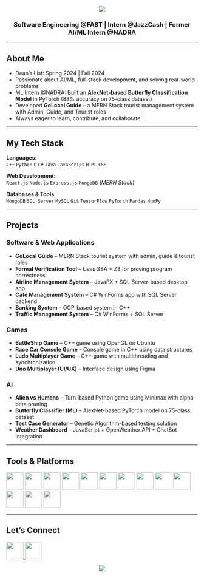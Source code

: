 <p align="center">
  <img src="https://capsule-render.vercel.app/api?type=waving&text=Hi!%20I'm%20Hafsa%20Suleman&height=100&section=header&textColor=ffeaa7&fontSize=30" />
</p>

<h3 align="center">Software Engineering @FAST | Intern @JazzCash | Former AI/ML Intern @NADRA</h3>

---

## About Me

- Dean’s List: Spring 2024 | Fall 2024
- Passionate about AI/ML, full-stack development, and solving real-world problems  
- ML Intern @NADRA: Built an **AlexNet-based Butterfly Classification Model** in PyTorch (88% accuracy on 75-class dataset)  
- Developed **GoLocal Guide** – a MERN Stack tourist management system with Admin, Guide, and Tourist roles  
- Always eager to learn, contribute, and collaborate!

---

## My Tech Stack

**Languages:**  
`C++` `Python` `C` `C#` `Java` `JavaScript` `HTML` `CSS`

**Web Development:**  
`React.js` `Node.js` `Express.js` `MongoDB` *(MERN Stack)*

**Databases & Tools:**  
`MongoDB` `SQL Server` `MySQL` `Git` `TensorFlow` `PyTorch` `Pandas` `NumPy`

---

## Projects

### Software & Web Applications
- **GoLocal Guide** – MERN Stack tourist system with admin, guide & tourist roles
- **Formal Verification Tool** – Uses SSA + Z3 for proving program correctness  
- **Airline Management System** – JavaFX + SQL Server-based desktop app  
- **Café Management System** – C# WinForms app with SQL Server backend  
- **Banking System** – OOP-based system in C++  
- **Traffic Management System** – C# WinForms + SQL Server  

### Games 
- **BattleShip Game** – C++ game using OpenGL on Ubuntu  
- **Race Car Console Game** – Console game in C++ using data structures  
- **Ludo Multiplayer Game** – C++ game with multithreading and synchronization  
- **Uno Multiplayer (UI/UX)** – Interface design using Figma  

### AI
- **Alien vs Humans** – Turn-based Python game using Minimax with alpha-beta pruning  
- **Butterfly Classifier (ML)** – AlexNet-based PyTorch model on 75-class dataset  
- **Test Case Generator** – Genetic Algorithm-based testing solution  
- **Weather Dashboard** – JavaScript + OpenWeather API + ChatBot Integration
  
---

## Tools & Platforms

<p align="left">
  <img src="https://cdn.jsdelivr.net/gh/devicons/devicon/icons/vscode/vscode-original.svg" width="45" height="45"/>
  <img src="https://cdn.jsdelivr.net/gh/devicons/devicon/icons/python/python-original.svg" width="45" height="45"/>
  <img src="https://cdn.jsdelivr.net/gh/devicons/devicon/icons/c/c-original.svg" width="45" height="45"/>
  <img src="https://cdn.jsdelivr.net/gh/devicons/devicon/icons/cplusplus/cplusplus-original.svg" width="45" height="45"/>
  <img src="https://cdn.jsdelivr.net/gh/devicons/devicon/icons/javascript/javascript-original.svg" width="45" height="45"/>
  <img src="https://cdn.jsdelivr.net/gh/devicons/devicon/icons/react/react-original.svg" width="45" height="45"/>
  <img src="https://cdn.jsdelivr.net/gh/devicons/devicon/icons/html5/html5-original.svg" width="45" height="45"/>
  <img src="https://cdn.jsdelivr.net/gh/devicons/devicon/icons/bootstrap/bootstrap-original.svg" width="45" height="45"/>
  <img src="https://cdn.jsdelivr.net/gh/devicons/devicon/icons/css3/css3-original.svg" width="45" height="45"/>
  <img src="https://cdn.jsdelivr.net/gh/devicons/devicon/icons/mongodb/mongodb-original.svg" width="45" height="45"/>
  <img src="https://cdn.jsdelivr.net/gh/devicons/devicon/icons/mysql/mysql-original.svg" width="45" height="45"/>
  <img src="https://cdn.jsdelivr.net/gh/devicons/devicon/icons/nodejs/nodejs-original.svg" width="45" height="45"/>
  <img src="https://cdn.jsdelivr.net/gh/devicons/devicon/icons/docker/docker-original.svg" width="45" height="45"/>
</p>

---

## Let’s Connect

<p>
  <a href="https://www.linkedin.com/in/hafsa-suleman/">
    <img height="45" src="https://user-images.githubusercontent.com/46517096/166973395-19676cd8-f8ec-4abf-83ff-da8243505b82.png"/>
  </a>
  <a href="mailto:hafsasuleman3@gmail.com">
    <img height="45" src="https://user-images.githubusercontent.com/46517096/166972883-f5f1d88c-0246-4374-88ac-ded0f2cf0699.png"/>
  </a>
</p>

<p align="center">
  <img src="https://capsule-render.vercel.app/api?type=waving&color=gradient&height=100&section=footer"/>
</p>
